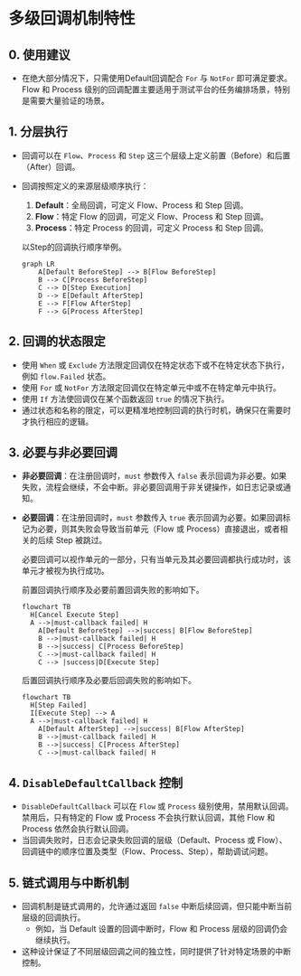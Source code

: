 # 多级回调机制特性

## 0. 使用建议 

- 在绝大部分情况下，只需使用Default回调配合 `For` 与 `NotFor` 即可满足要求。Flow 和 Process 级别的回调配置主要适用于测试平台的任务编排场景，特别是需要大量验证的场景。

## 1. 分层执行

- 回调可以在 `Flow`、`Process` 和 `Step` 这三个层级上定义前置（Before）和后置（After）回调。
- 回调按照定义的来源层级顺序执行：
  1. **Default**：全局回调，可定义 Flow、Process 和 Step 回调。
  2. **Flow**：特定 Flow 的回调，可定义 Flow、Process 和 Step 回调。
  3. **Process**：特定 Process 的回调，可定义 Process 和 Step 回调。
  
  以Step的回调执行顺序举例。
  
  ```mermaid
  graph LR
      A[Default BeforeStep] --> B[Flow BeforeStep]
      B --> C[Process BeforeStep]
      C --> D[Step Execution]
      D --> E[Default AfterStep]
      E --> F[Flow AfterStep]
      F --> G[Process AfterStep]
  ```

## 2. 回调的状态限定

- 使用 `When` 或 `Exclude` 方法限定回调仅在特定状态下或不在特定状态下执行，例如 `flow.Failed` 状态。
- 使用 `For` 或 `NotFor` 方法限定回调仅在特定单元中或不在特定单元中执行。
- 使用 `If` 方法使回调仅在某个函数返回 `true` 的情况下执行。
- 通过状态和名称的限定，可以更精准地控制回调的执行时机，确保只在需要时才执行相应的逻辑。

## 3. 必要与非必要回调

- **非必要回调**：在注册回调时，`must` 参数传入 `false` 表示回调为非必要。如果失败，流程会继续，不会中断。非必要回调用于非关键操作，如日志记录或通知。

- **必要回调**：在注册回调时，`must` 参数传入 `true` 表示回调为必要。如果回调标记为必要，则其失败会导致当前单元（Flow 或 Process）直接退出，或者相关的后续 Step 被跳过。

  必要回调可以视作单元的一部分，只有当单元及其必要回调都执行成功时，该单元才被视为执行成功。
  
  前置回调执行顺序及必要前置回调失败的影响如下。
  
  ```mermaid
  flowchart TB
  	H[Cancel Execute Step]
  	A -->|must-callback failed| H
      A[Default BeforeStep] -->|success| B[Flow BeforeStep]
      B -->|must-callback failed| H
      B -->|success| C[Process BeforeStep]
      C -->|must-callback failed| H
      C --> |success|D[Execute Step]   
  ```
  
  后置回调执行顺序及必要后回调失败的影响如下。
  
  ```mermaid
  flowchart TB
  	H[Step Failed]
  	I[Execute Step] --> A
  	A -->|must-callback failed| H
      A[Default AfterStep] -->|success| B[Flow AfterStep]
      B -->|must-callback failed| H
      B -->|success| C[Process AfterStep]
      C -->|must-callback failed| H
  ```
  
  

## 4. `DisableDefaultCallback` 控制

- `DisableDefaultCallback` 可以在 `Flow` 或 `Process` 级别使用，禁用默认回调。禁用后，只有特定的 Flow 或 Process 不会执行默认回调，其他 Flow 和 Process 依然会执行默认回调。
- 当回调失败时，日志会记录失败回调的层级（Default、Process 或 Flow）、回调链中的顺序位置及类型（Flow、Process、Step），帮助调试问题。

## 5. 链式调用与中断机制

- 回调机制是链式调用的，允许通过返回 `false` 中断后续回调，但只能中断当前层级的回调执行。
  - 例如，当 Default 设置的回调中断时，Flow 和 Process 层级的回调仍会继续执行。
- 这种设计保证了不同层级回调之间的独立性，同时提供了针对特定场景的中断控制。



